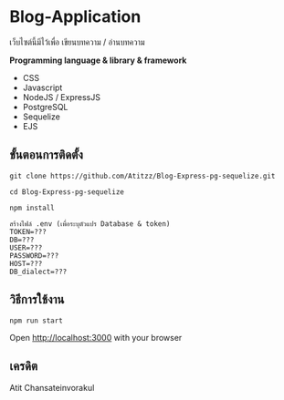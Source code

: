 # Blog-Application
เว็บไซต์นี้มีไว้เพื่อ เขียนบทความ / อ่านบทความ

**Programming language & library & framework**
- CSS
- Javascript
- NodeJS / ExpressJS
- PostgreSQL
- Sequelize
- EJS



## ขั้นตอนการติดตั้ง

    git clone https://github.com/Atitzz/Blog-Express-pg-sequelize.git

    cd Blog-Express-pg-sequelize
    
    npm install

    สร้างไฟล์ .env (เพื่อระบุตัวแปร Database & token)
    TOKEN=???
    DB=???
    USER=???
    PASSWORD=???
    HOST=???
    DB_dialect=???
    
##  วิธีการใช้งาน

    npm run start
Open [http://localhost:3000](http://localhost:3000/) with your browser

## เครดิต
Atit Chansateinvorakul

